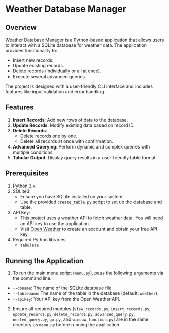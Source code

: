 # Weather Database Manager

## Overview
Weather Database Manager is a Python-based application that allows users to interact with a SQLite database for weather data. The application provides functionality to:
- Insert new records.
- Update existing records.
- Delete records (individually or all at once).
- Execute several advanced queries.

The project is designed with a user-friendly CLI interface and includes features like input validation and error handling.

## Features
1. **Insert Records**: Add new rows of data to the database.
2. **Update Records**: Modify existing data based on record ID.
3. **Delete Records**:
   - Delete records one by one.
   - Delete all records at once with confirmation.
4. **Advanced Querying**: Perform dynamic and complex queries with multiple conditions.
5. **Tabular Output**: Display query results in a user-friendly table format.

## Prerequisites
1. Python 3.x
2. SQLite3:
   - Ensure you have SQLite installed on your system.
   - Use the provided `create_table.py` script to set up the database and table.
3. API Key:
   - This project uses a weather API to fetch weather data. You will need an API key to use the application.
   - Visit [Open Weather](https://openweathermap.org/) to create an account and obtain your free API key.
4. Required Python libraries:
   - `tabulate`

## Running the Application
1. To run the main menu script (`menu.py`), pass the following arguments via the command line:
- `--dbname`: The name of the SQLite database file.
- `--tablename`: The name of the table in the database (default: `weather`).
- `--apikey`: Your API key from the Open Weather API.
2. Ensure all required modules (`view_records.py`, `insert_records.py`, `update_records.py`, `delete_records.py`, `advanced_query.py`, `nested_query.py`, `go.py`, and `window_function.py`)  are in the same directory as `menu.py` before running the application.
